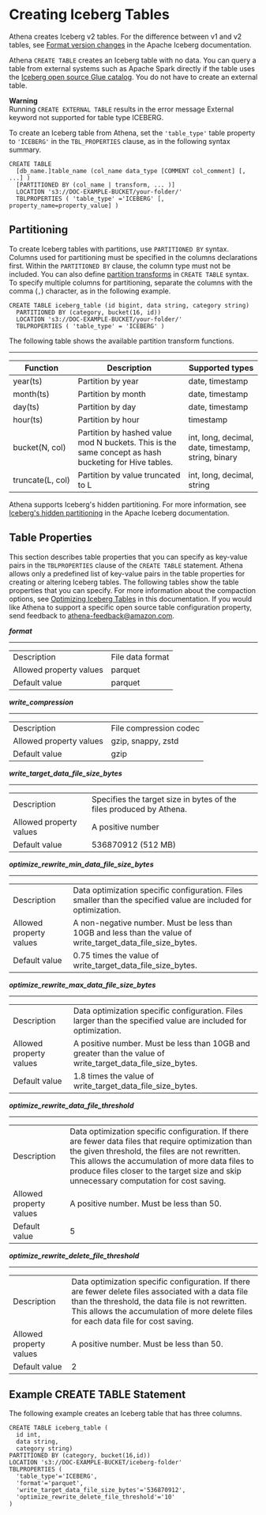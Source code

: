 # Creating Iceberg Tables<a name="querying-iceberg-creating-tables"></a>

Athena creates Iceberg v2 tables\. For the difference between v1 and v2 tables, see [Format version changes](https://iceberg.apache.org/spec/#appendix-e-format-version-changes) in the Apache Iceberg documentation\.

Athena `CREATE TABLE` creates an Iceberg table with no data\. You can query a table from external systems such as Apache Spark directly if the table uses the [Iceberg open source Glue catalog](https://iceberg.apache.org/docs/latest/aws/#glue-catalog)\. You do not have to create an external table\.

**Warning**  
Running `CREATE EXTERNAL TABLE` results in the error message External keyword not supported for table type ICEBERG\. 

To create an Iceberg table from Athena, set the `'table_type'` table property to `'ICEBERG'` in the `TBL_PROPERTIES` clause, as in the following syntax summary\.

```
CREATE TABLE
  [db_name.]table_name (col_name data_type [COMMENT col_comment] [, ...] )
  [PARTITIONED BY (col_name | transform, ... )]
  LOCATION 's3://DOC-EXAMPLE-BUCKET/your-folder/'
  TBLPROPERTIES ( 'table_type' ='ICEBERG' [, property_name=property_value] )
```

## Partitioning<a name="querying-iceberg-partitioning"></a>

To create Iceberg tables with partitions, use `PARTITIONED BY` syntax\. Columns used for partitioning must be specified in the columns declarations first\. Within the `PARTITIONED BY` clause, the column type must not be included\. You can also define [partition transforms](https://iceberg.apache.org/spec/#partition-transforms) in `CREATE TABLE` syntax\. To specify multiple columns for partitioning, separate the columns with the comma \(`,`\) character, as in the following example\.

```
CREATE TABLE iceberg_table (id bigint, data string, category string)
  PARTITIONED BY (category, bucket(16, id))
  LOCATION 's3://DOC-EXAMPLE-BUCKET/your-folder/'
  TBLPROPERTIES ( 'table_type' = 'ICEBERG' )
```

The following table shows the available partition transform functions\.


****  

| Function | Description | Supported types | 
| --- | --- | --- | 
| year\(ts\) | Partition by year | date, timestamp | 
| month\(ts\) | Partition by month | date, timestamp | 
| day\(ts\)  | Partition by day | date, timestamp | 
| hour\(ts\) | Partition by hour | timestamp | 
| bucket\(N, col\) | Partition by hashed value mod N buckets\. This is the same concept as hash bucketing for Hive tables\. | int, long, decimal, date, timestamp, string, binary  | 
| truncate\(L, col\) | Partition by value truncated to L | int, long, decimal, string | 

Athena supports Iceberg's hidden partitioning\. For more information, see [Iceberg's hidden partitioning](https://iceberg.apache.org/docs/latest/partitioning/#icebergs-hidden-partitioning) in the Apache Iceberg documentation\.

## Table Properties<a name="querying-iceberg-table-properties"></a>

This section describes table properties that you can specify as key\-value pairs in the `TBLPROPERTIES` clause of the `CREATE TABLE` statement\. Athena allows only a predefined list of key\-value pairs in the table properties for creating or altering Iceberg tables\. The following tables show the table properties that you can specify\. For more information about the compaction options, see [Optimizing Iceberg Tables](querying-iceberg-data-optimization.md) in this documentation\. If you would like Athena to support a specific open source table configuration property, send feedback to [athena\-feedback@amazon\.com](mailto:athena-feedback@amazon.com)\. 

***format***


****  

|  |  | 
| --- |--- |
| Description | File data format | 
| Allowed property values | parquet | 
| Default value | parquet | 

***write\_compression***


****  

|  |  | 
| --- |--- |
| Description | File compression codec | 
| Allowed property values | gzip, snappy, zstd | 
| Default value | gzip | 

***write\_target\_data\_file\_size\_bytes***


****  

|  |  | 
| --- |--- |
| Description | Specifies the target size in bytes of the files produced by Athena\. | 
| Allowed property values | A positive number | 
| Default value | 536870912 \(512 MB\) | 

***optimize\_rewrite\_min\_data\_file\_size\_bytes***


****  

|  |  | 
| --- |--- |
| Description | Data optimization specific configuration\. Files smaller than the specified value are included for optimization\. | 
| Allowed property values | A non\-negative number\. Must be less than 10GB and less than the value of write\_target\_data\_file\_size\_bytes\. | 
| Default value | 0\.75 times the value of write\_target\_data\_file\_size\_bytes\. | 

***optimize\_rewrite\_max\_data\_file\_size\_bytes***


****  

|  |  | 
| --- |--- |
| Description | Data optimization specific configuration\. Files larger than the specified value are included for optimization\. | 
| Allowed property values | A positive number\. Must be less than 10GB and greater than the value of write\_target\_data\_file\_size\_bytes\. | 
| Default value | 1\.8 times the value of write\_target\_data\_file\_size\_bytes\. | 

***optimize\_rewrite\_data\_file\_threshold***


****  

|  |  | 
| --- |--- |
| Description | Data optimization specific configuration\. If there are fewer data files that require optimization than the given threshold, the files are not rewritten\. This allows the accumulation of more data files to produce files closer to the target size and skip unnecessary computation for cost saving\. | 
| Allowed property values | A positive number\. Must be less than 50\. | 
| Default value | 5 | 

***optimize\_rewrite\_delete\_file\_threshold***


****  

|  |  | 
| --- |--- |
| Description | Data optimization specific configuration\. If there are fewer delete files associated with a data file than the threshold, the data file is not rewritten\. This allows the accumulation of more delete files for each data file for cost saving\. | 
| Allowed property values | A positive number\. Must be less than 50\. | 
| Default value | 2 | 

## Example CREATE TABLE Statement<a name="querying-iceberg-example-create-table-statement"></a>

The following example creates an Iceberg table that has three columns\.

```
CREATE TABLE iceberg_table (
  id int,
  data string,
  category string) 
PARTITIONED BY (category, bucket(16,id)) 
LOCATION 's3://DOC-EXAMPLE-BUCKET/iceberg-folder' 
TBLPROPERTIES (
  'table_type'='ICEBERG',
  'format'='parquet',
  'write_target_data_file_size_bytes'='536870912',
  'optimize_rewrite_delete_file_threshold'='10'
)
```